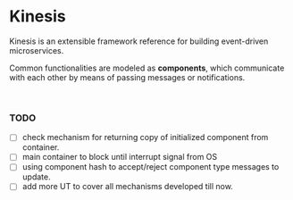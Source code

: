 # Kinesis

Kinesis is an extensible framework reference for building event-driven microservices. 
<p>Common functionalities are modeled as <b>components</b>, which communicate with each other by means of passing messages or notifications.</p>


<br/>

### TODO
- [ ] check mechanism for returning copy of initialized component from container.
- [ ] main container to block until interrupt signal from OS
- [ ] using component hash to accept/reject component type messages to update.
- [ ] add more UT to cover all mechanisms developed till now.